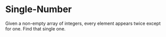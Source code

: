 # Single-Number
Given a non-empty array of integers, every element appears twice except for one. Find that single one.
